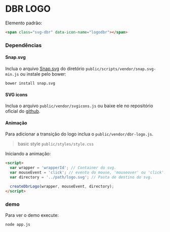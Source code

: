 # DBR LOGO

Elemento padrão:
```html
<span class="svg-dbr" data-icon-name="logodbr"></span>
```

### Dependências

#### Snap.svg

Inclua o arquivo [Snap.svg](https://github.com/adobe-webplatform/Snap.svg) do diretório `public/scripts/vendor/snap.svg-min.js` ou instale pelo bower:

```
bower install snap.svg
```

#### SVG icons
Inclua o arquivo `public/vendor/svgicons.js` ou baixe ele no repositório oficial do [github](https://github.com/codrops/AnimatedSVGIcons/blob/master/js/svgicons.js).

#### Animação
Para adicionar a transição do logo inclua o `public/vendor/dbr-logo.js`.

> basic style `public/styles/style.css`

Iniciando a animação:

```html
<script>
  var wrapper = 'wrapperId'; // Container do svg.
  var mouseEvent = 'click'; // evento do mouse, 'mouseover' ou 'click'.
  var directory = '../path/logo.svg'; // Pasta de destino do svg.

  createDbrLogo(wrapper, mouseEvent, directory);
</script>
```

### demo
Para ver o demo execute:
```
node app.js
```
